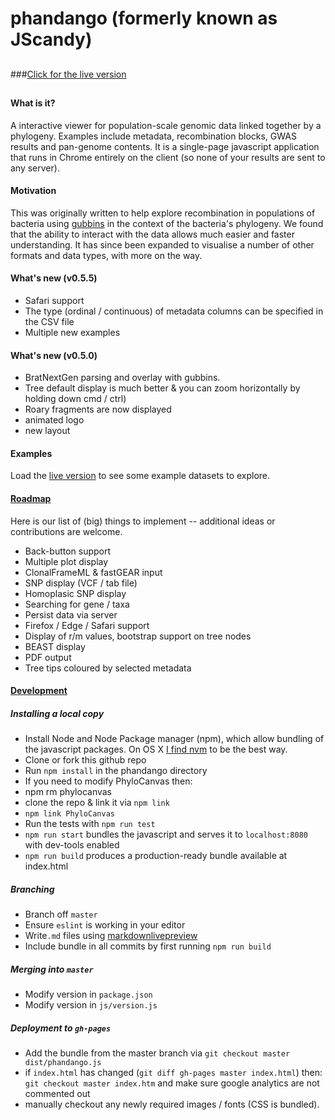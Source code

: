 # phandango (formerly known as JScandy)

##

###[Click for the live version](http://jameshadfield.github.io/phandango/)

##

#### What is it?
A interactive viewer for population-scale genomic data linked together by a phylogeny. Examples include metadata, recombination blocks, GWAS results and pan-genome contents. It is a single-page javascript application that runs in Chrome entirely on the client (so none of your results are sent to any server).

#### Motivation
This was originally written to help explore recombination in populations of bacteria using [gubbins](https://github.com/sanger-pathogens/gubbins) in the context of the bacteria's phylogeny. We found that the ability to interact with the data allows much easier and faster understanding. It has since been expanded to visualise a number of other formats and data types, with more on the way.

#### What's new (v0.5.5)
* Safari support
* The type (ordinal / continuous) of metadata columns can be specified in the CSV file
* Multiple new examples

#### What's new (v0.5.0)
* BratNextGen parsing and overlay with gubbins.
* Tree default display is much better & you can zoom horizontally by holding down cmd / ctrl)
* Roary fragments are now displayed
* animated logo
* new layout

#### Examples

Load the [live version](http://jameshadfield.github.io/phandango/) to see some example datasets to explore.

#### [Roadmap](#roadmap)
Here is our list of (big) things to implement -- additional ideas or contributions are welcome.

* Back-button support
* Multiple plot display
* ClonalFrameML & fastGEAR input
* SNP display (VCF / tab file)
* Homoplasic SNP display
* Searching for gene / taxa
* Persist data via server
* Firefox / Edge / Safari support
* Display of r/m values, bootstrap support on tree nodes
* BEAST display
* PDF output
* Tree tips coloured by selected metadata

#### [Development](#development)

##### Installing a local copy

* Install Node and Node Package manager (npm), which allow bundling of the javascript packages. On OS X [I find nvm](http://stackoverflow.com/a/28025834) to be the best way.
* Clone or fork this github repo
* Run `npm install` in the phandango directory
* If you need to modify PhyloCanvas then:
 * npm rm phylocanvas
 * clone the repo & link it via `npm link`
 * `npm link PhyloCanvas`
* Run the tests with `npm run test`
* `npm run start` bundles the javascript and serves it to `localhost:8080` with dev-tools enabled
* `npm run build` produces a production-ready bundle available at index.html

##### Branching

* Branch off `master`
* Ensure `eslint` is working in your editor
* Write`.md` files using [markdownlivepreview](http://markdownlivepreview.com/)
* Include bundle in all commits by first running `npm run build`

##### Merging into `master`

* Modify version in `package.json`
* Modify version in `js/version.js`

##### Deployment to `gh-pages`

* Add the bundle from the master branch via `git checkout master dist/phandango.js`
* if `index.html` has changed (`git diff gh-pages master index.html`) then: `git checkout master index.htm` and make sure google analytics are not commented out
* manually checkout any newly required images / fonts (CSS is bundled).
